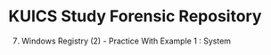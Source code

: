 KUICS Study Forensic Repository
==============================================================================

7.  Windows Registry (2)		- Practice With	Example 1 : System